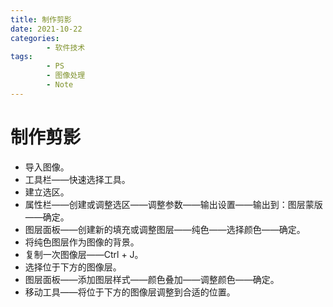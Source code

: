```yaml
---
title: 制作剪影
date: 2021-10-22
categories:
        - 软件技术
tags:
        - PS
        - 图像处理
        - Note
---
```


# 制作剪影

- 导入图像。
- 工具栏——快速选择工具。
- 建立选区。
- 属性栏——创建或调整选区——调整参数——输出设置——输出到：图层蒙版——确定。
- 图层面板——创建新的填充或调整图层——纯色——选择颜色——确定。
- 将纯色图层作为图像的背景。
- 复制一次图像层——Ctrl + J。
- 选择位于下方的图像层。
- 图层面板——添加图层样式——颜色叠加——调整颜色——确定。
- 移动工具——将位于下方的图像层调整到合适的位置。
